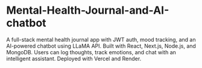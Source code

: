 # Mental-Health-Journal-and-AI-chatbot
A full-stack mental health journal app with JWT auth, mood tracking, and an AI-powered chatbot using LLaMA API. Built with React, Next.js, Node.js, and MongoDB. Users can log thoughts, track emotions, and chat with an intelligent assistant. Deployed with Vercel and Render.

